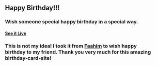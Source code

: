 ## Happy Birthday!!!

### Wish someone special happy birthday in a special way.

#### [See it Live](https://faahim.github.io/happy-birthday/)

### This is not my idea! I took it from [Faahim](https://github.com/faahim) to wish happy birthday to my friend. Thank you very much for this amazing birthday-card-site!
